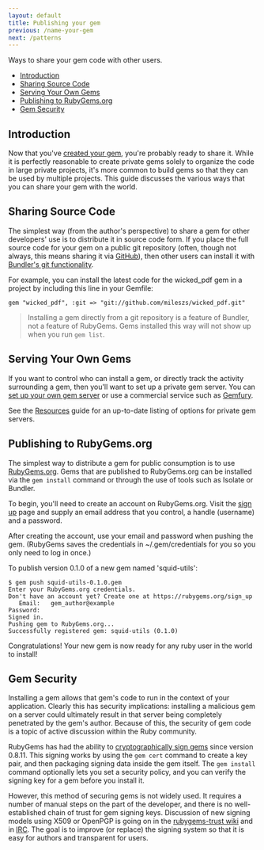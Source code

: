 ```yaml
---
layout: default
title: Publishing your gem
previous: /name-your-gem
next: /patterns
---
```


Ways to share your gem code with other users.

* [Introduction](#introduction)
* [Sharing Source Code](#sharing_source_code)
* [Serving Your Own Gems](#serving_your_own_gems)
* [Publishing to RubyGems.org](#publishing_to_rubygemsorg)
* [Gem Security](#gem_security)

Introduction
------------

Now that you've [created your gem](/make-your-own-gem), you're probably ready to share it.
While it is perfectly reasonable to create private gems solely to organize the code in large
private projects, it's more common to build gems so that they can be used by multiple projects.
This guide discusses the various ways that you can share your gem with the world.

Sharing Source Code
-------------------

The simplest way (from the author's perspective) to share a gem for other developers' use is to
distribute it in source code form. If you place the full source code for your gem on a public
git repository (often, though not always, this means sharing it via [GitHub](https://github.com)),
then other users can install it with [Bundler's git functionality](http://gembundler.com/git.html).

For example, you can install the latest code for the wicked_pdf gem in a project by including this
line in your Gemfile:

    gem "wicked_pdf", :git => "git://github.com/mileszs/wicked_pdf.git"

> Installing a gem directly from a git repository is a feature of Bundler, not a feature
> of RubyGems. Gems installed this way will not show up when you run `gem list`.

Serving Your Own Gems
---------------------

If you want to control who can install a gem, or directly track the activity surrounding a gem, then
you'll want to set up a private gem server. You can [set up your own gem server](/run-your-own-gem-server) or
use a commercial service such as [Gemfury](http://www.gemfury.com/).

See the [Resources](/resources) guide for an up-to-date listing of options for private gem servers.

Publishing to RubyGems.org
--------------------------

The simplest way to distribute a gem for public consumption is to use [RubyGems.org](https://rubygems.org/).
Gems that are published to RubyGems.org can be installed via the `gem install` command or through the use
of tools such as Isolate or Bundler.

To begin, you'll need to create an account on RubyGems.org. Visit the [sign up](https://rubygems.org/users/new)
page and supply an email address that you control, a handle (username) and a password.

After creating the account, use your email and password when pushing the gem.
(RubyGems saves the credentials in ~/.gem/credentials for you so you only need
to log in once.)

To publish version 0.1.0 of a new gem named 'squid-utils':

    $ gem push squid-utils-0.1.0.gem
    Enter your RubyGems.org credentials.
    Don't have an account yet? Create one at https://rubygems.org/sign_up
       Email:   gem_author@example
    Password:
    Signed in.
    Pushing gem to RubyGems.org...
    Successfully registered gem: squid-utils (0.1.0)

Congratulations! Your new gem is now ready for any ruby user in the world to install!

Gem Security
------------

Installing a gem allows that gem's code to run in the context of your application. Clearly this has
security implications: installing a malicious gem on a server could ultimately result in that
server being completely penetrated by the gem's author. Because of this, the security of gem
code is a topic of active discussion within the Ruby community.

RubyGems has had the ability to [cryptographically sign gems](http://docs.rubygems.org/read/chapter/21)
since version 0.8.11. This signing works by using the `gem cert` command to create a key pair, and then
packaging signing data inside the gem itself. The `gem install` command optionally lets you set a
security policy, and you can verify the signing key for a gem before you install it.

However, this method of securing gems is not widely used. It requires a number of manual steps on the
part of the developer, and there is no well-established chain of trust for gem signing keys. Discussion
of new signing models using X509 or OpenPGP is going on in the
[rubygems-trust wiki](https://github.com/rubygems-trust/rubygems.org/wiki/_pages) and
in [IRC](irc://chat.freenode.net/#rubygems-trust). The goal is to improve (or replace) the signing
system so that it is easy for authors and transparent for users.
